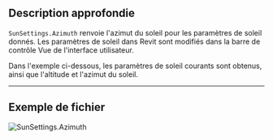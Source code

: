 ## Description approfondie
`SunSettings.Azimuth` renvoie l'azimut du soleil pour les paramètres de soleil donnés. Les paramètres de soleil dans Revit sont modifiés dans la barre de contrôle Vue de l'interface utilisateur.

Dans l'exemple ci-dessous, les paramètres de soleil courants sont obtenus, ainsi que l'altitude et l'azimut du soleil.
___
## Exemple de fichier

![SunSettings.Azimuth](./Revit.Elements.SunSettings.Azimuth_img.jpg)

